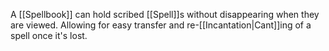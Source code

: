 A [[Spellbook]] can hold scribed [[Spell]]s without disappearing when they are viewed. Allowing for easy transfer and re-[[Incantation|Cant]]ing of a spell once it's lost.